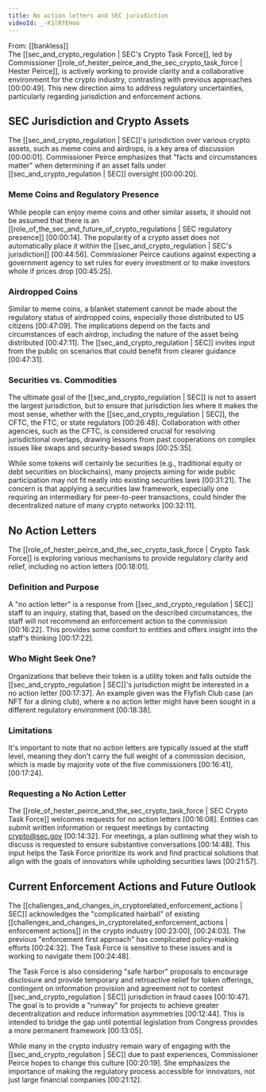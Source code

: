 ```yaml
---
title: No action letters and SEC jurisdiction
videoId: _-K1lRfEHoo
---
```


From: [[bankless]] <br/> 
The [[sec_and_crypto_regulation | SEC's Crypto Task Force]], led by Commissioner [[role_of_hester_peirce_and_the_sec_crypto_task_force | Hester Peirce]], is actively working to provide clarity and a collaborative environment for the crypto industry, contrasting with previous approaches <a class="yt-timestamp" data-t="00:00:49">[00:00:49]</a>. This new direction aims to address regulatory uncertainties, particularly regarding jurisdiction and enforcement actions.

## SEC Jurisdiction and Crypto Assets

The [[sec_and_crypto_regulation | SEC]]'s jurisdiction over various crypto assets, such as meme coins and airdrops, is a key area of discussion <a class="yt-timestamp" data-t="00:00:01">[00:00:01]</a>. Commissioner Peirce emphasizes that "facts and circumstances matter" when determining if an asset falls under [[sec_and_crypto_regulation | SEC]] oversight <a class="yt-timestamp" data-t="00:00:20">[00:00:20]</a>.

### Meme Coins and Regulatory Presence
While people can enjoy meme coins and other similar assets, it should not be assumed that there is an [[role_of_the_sec_and_future_of_crypto_regulations | SEC regulatory presence]] <a class="yt-timestamp" data-t="00:00:14">[00:00:14]</a>. The popularity of a crypto asset does not automatically place it within the [[sec_and_crypto_regulation | SEC's jurisdiction]] <a class="yt-timestamp" data-t="00:44:56">[00:44:56]</a>. Commissioner Peirce cautions against expecting a government agency to set rules for every investment or to make investors whole if prices drop <a class="yt-timestamp" data-t="00:45:25">[00:45:25]</a>.

### Airdropped Coins
Similar to meme coins, a blanket statement cannot be made about the regulatory status of airdropped coins, especially those distributed to US citizens <a class="yt-timestamp" data-t="00:47:09">[00:47:09]</a>. The implications depend on the facts and circumstances of each airdrop, including the nature of the asset being distributed <a class="yt-timestamp" data-t="00:47:11">[00:47:11]</a>. The [[sec_and_crypto_regulation | SEC]] invites input from the public on scenarios that could benefit from clearer guidance <a class="yt-timestamp" data-t="00:47:31">[00:47:31]</a>.

### Securities vs. Commodities
The ultimate goal of the [[sec_and_crypto_regulation | SEC]] is not to assert the largest jurisdiction, but to ensure that jurisdiction lies where it makes the most sense, whether with the [[sec_and_crypto_regulation | SEC]], the CFTC, the FTC, or state regulators <a class="yt-timestamp" data-t="00:26:48">[00:26:48]</a>. Collaboration with other agencies, such as the CFTC, is considered crucial for resolving jurisdictional overlaps, drawing lessons from past cooperations on complex issues like swaps and security-based swaps <a class="yt-timestamp" data-t="00:25:35">[00:25:35]</a>.

While some tokens will certainly be securities (e.g., traditional equity or debt securities on blockchains), many projects aiming for wide public participation may not fit neatly into existing securities laws <a class="yt-timestamp" data-t="00:31:21">[00:31:21]</a>. The concern is that applying a securities law framework, especially one requiring an intermediary for peer-to-peer transactions, could hinder the decentralized nature of many crypto networks <a class="yt-timestamp" data-t="00:32:11">[00:32:11]</a>.

## No Action Letters

The [[role_of_hester_peirce_and_the_sec_crypto_task_force | Crypto Task Force]] is exploring various mechanisms to provide regulatory clarity and relief, including no action letters <a class="yt-timestamp" data-t="00:18:01">[00:18:01]</a>.

### Definition and Purpose
A "no action letter" is a response from [[sec_and_crypto_regulation | SEC]] staff to an inquiry, stating that, based on the described circumstances, the staff will not recommend an enforcement action to the commission <a class="yt-timestamp" data-t="00:16:22">[00:16:22]</a>. This provides some comfort to entities and offers insight into the staff's thinking <a class="yt-timestamp" data-t="00:17:22">[00:17:22]</a>.

### Who Might Seek One?
Organizations that believe their token is a utility token and falls outside the [[sec_and_crypto_regulation | SEC]]'s jurisdiction might be interested in a no action letter <a class="yt-timestamp" data-t="00:17:37">[00:17:37]</a>. An example given was the Flyfish Club case (an NFT for a dining club), where a no action letter might have been sought in a different regulatory environment <a class="yt-timestamp" data-t="00:18:38">[00:18:38]</a>.

### Limitations
It's important to note that no action letters are typically issued at the staff level, meaning they don't carry the full weight of a commission decision, which is made by majority vote of the five commissioners <a class="yt-timestamp" data-t="00:16:41">[00:16:41]</a>, <a class="yt-timestamp" data-t="00:17:24">[00:17:24]</a>.

### Requesting a No Action Letter
The [[role_of_hester_peirce_and_the_sec_crypto_task_force | SEC Crypto Task Force]] welcomes requests for no action letters <a class="yt-timestamp" data-t="00:16:08">[00:16:08]</a>. Entities can submit written information or request meetings by contacting crypto@sec.gov <a class="yt-timestamp" data-t="00:14:32">[00:14:32]</a>. For meetings, a plan outlining what they wish to discuss is requested to ensure substantive conversations <a class="yt-timestamp" data-t="00:14:48">[00:14:48]</a>. This input helps the Task Force prioritize its work and find practical solutions that align with the goals of innovators while upholding securities laws <a class="yt-timestamp" data-t="00:21:57">[00:21:57]</a>.

## Current Enforcement Actions and Future Outlook
The [[challenges_and_changes_in_cryptorelated_enforcement_actions | SEC]] acknowledges the "complicated hairball" of existing [[challenges_and_changes_in_cryptorelated_enforcement_actions | enforcement actions]] in the crypto industry <a class="yt-timestamp" data-t="00:23:00">[00:23:00]</a>, <a class="yt-timestamp" data-t="00:24:03">[00:24:03]</a>. The previous "enforcement first approach" has complicated policy-making efforts <a class="yt-timestamp" data-t="00:24:32">[00:24:32]</a>. The Task Force is sensitive to these issues and is working to navigate them <a class="yt-timestamp" data-t="00:24:48">[00:24:48]</a>.

The Task Force is also considering "safe harbor" proposals to encourage disclosure and provide temporary and retroactive relief for token offerings, contingent on information provision and agreement not to contest [[sec_and_crypto_regulation | SEC]] jurisdiction in fraud cases <a class="yt-timestamp" data-t="00:10:47">[00:10:47]</a>. The goal is to provide a "runway" for projects to achieve greater decentralization and reduce information asymmetries <a class="yt-timestamp" data-t="00:12:44">[00:12:44]</a>. This is intended to bridge the gap until potential legislation from Congress provides a more permanent framework <a class="yt-timestamp" data-t="00:13:05">[00:13:05]</a>.

While many in the crypto industry remain wary of engaging with the [[sec_and_crypto_regulation | SEC]] due to past experiences, Commissioner Peirce hopes to change this culture <a class="yt-timestamp" data-t="00:20:19">[00:20:19]</a>. She emphasizes the importance of making the regulatory process accessible for innovators, not just large financial companies <a class="yt-timestamp" data-t="00:21:12">[00:21:12]</a>.